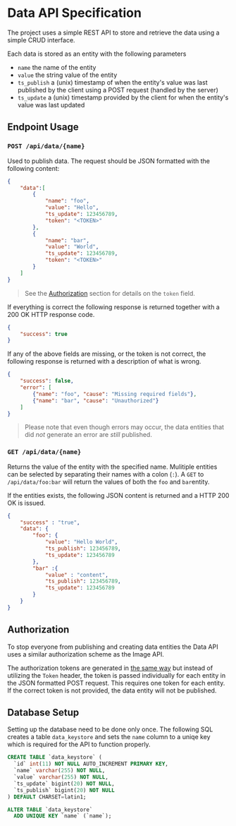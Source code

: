 # Data API Specification
The project uses a simple REST API to store and retrieve the data using a simple CRUD interface.

Each data is stored as an entity with the following parameters
* `name` the name of the entity
* `value` the string value of the entity
* `ts_publish` a (unix) timestamp of when the entity's value was last published by the client using a POST request (handled by the server)
* `ts_update` a (unix) timestamp provided by the client for when the entity's value was last updated


## Endpoint Usage

### `POST /api/data/{name}`
Used to publish data. The request should be JSON formatted with the following content:
```json
{
    "data":[
        {
            "name": "foo",
            "value": "Hello",
            "ts_update": 123456789,
            "token": "<TOKEN>"
        },
        {
            "name": "bar",
            "value": "World",
            "ts_update": 123456789,
            "token": "<TOKEN>"
        }
    ]
}
```

> See the [Authorization](#authorization) section for details on the `token` field.

If everything is correct the following response is returned together with a 200 OK HTTP response code.
```json
{
    "success": true
}
```

If any of the above fields are missing, or the token is not correct, the following response is returned with a description of what is wrong.
```json
{
    "success": false,
    "error": [
        {"name": "foo", "cause": "Missing required fields"},
        {"name": "bar", "cause": "Unauthorized"}
    ]
}
```

> Please note that even though errors may occur, the data entities that did *not* generate an error are *still* published.


### `GET /api/data/{name}`
Returns the value of the entity with the specified name. Mulitiple entities can be selected by separating their names with a colon (`:`). A `GET` to `/api/data/foo:bar` will return the values of both the `foo` and `bar`entity.

If the entities exists, the following JSON content is returned and a HTTP 200 OK is issued.

```json
{
    "success" : "true",
    "data": {
        "foo": {
            "value": "Hello World",
            "ts_publish": 123456789,
            "ts_update": 123456789
        },
        "bar" :{
            "value" : "content",
            "ts_publish": 123456789,
            "ts_update": 123456789
        }
    }
}
```

## Authorization
To stop everyone from publishing and creating data entities the Data API uses a similar authorization scheme as the Image API.

The authorization tokens are generated in [the same way](api-image-specification.md#token-generation) but instead of utilizing the `Token` header, the token is passed individually for each entity in the JSON formatted POST request. This requires one token for each entity. If the correct token is not provided, the data entity will not be published.


## Database Setup

Setting up the database need to be done only once. The following SQL creates a table `data_keystore` and sets the `name` column to a uniqe key which is required for the API to function properly.

```sql
CREATE TABLE `data_keystore` (
  `id` int(11) NOT NULL AUTO_INCREMENT PRIMARY KEY,
  `name` varchar(255) NOT NULL,
  `value` varchar(255) NOT NULL,
  `ts_update` bigint(20) NOT NULL,
  `ts_publish` bigint(20) NOT NULL
) DEFAULT CHARSET=latin1;

ALTER TABLE `data_keystore`
  ADD UNIQUE KEY `name` (`name`);
```